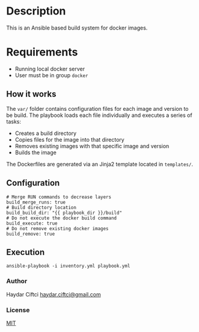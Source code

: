 # Description
This is an Ansible based build system for docker images.

# Requirements
* Running local docker server
* User must be in group `docker`

## How it works
The `var/` folder contains configuration files for each image and version to be build.
The playbook loads each file individually and executes a series of tasks:

* Creates a build directory
* Copies files for the image into that directory
* Removes existing images with that specific image and version
* Builds the image

The Dockerfiles are generated via an Jinja2 template located in `templates/`.

## Configuration
```
# Merge RUN commands to decrease layers
build_merge_runs: true
# Build directory location
build_build_dir: "{{ playbook_dir }}/build"
# Do not execute the docker build command
build_execute: true
# Do not remove existing docker images
build_remove: true
```
## Execution
```
ansible-playbook -i inventory.yml playbook.yml
```
### Author
Haydar Ciftci <haydar.ciftci@gmail.com>

### License
[MIT](LICENSE)
